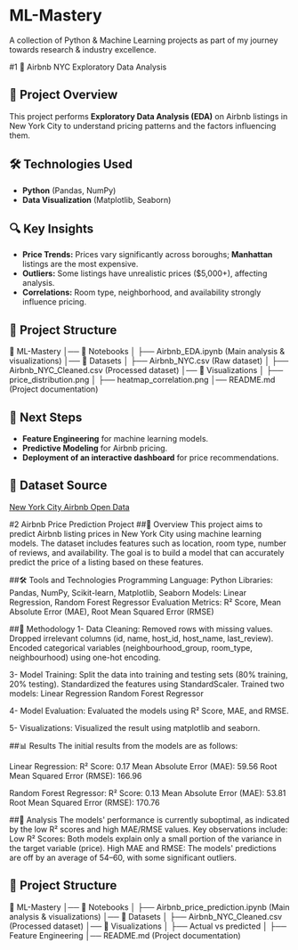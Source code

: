 # ML-Mastery
A collection of Python &amp; Machine Learning projects as part of my journey towards research &amp; industry excellence.


#1 🏡 Airbnb NYC Exploratory Data Analysis  

## 📌 Project Overview  
This project performs **Exploratory Data Analysis (EDA)** on Airbnb listings in New York City to understand pricing patterns and the factors influencing them.  

## 🛠️ Technologies Used  
- **Python** (Pandas, NumPy)  
- **Data Visualization** (Matplotlib, Seaborn)  

## 🔍 Key Insights  
- **Price Trends:** Prices vary significantly across boroughs; **Manhattan** listings are the most expensive.  
- **Outliers:** Some listings have unrealistic prices ($5,000+), affecting analysis.  
- **Correlations:** Room type, neighborhood, and availability strongly influence pricing.  

## 📂 Project Structure  
📁 ML-Mastery
│── 📁 Notebooks
│ ├── Airbnb_EDA.ipynb (Main analysis & visualizations)
│── 📁 Datasets
│ ├── Airbnb_NYC.csv (Raw dataset)
│ ├── Airbnb_NYC_Cleaned.csv (Processed dataset)
│── 📁 Visualizations
│ ├── price_distribution.png
│ ├── heatmap_correlation.png
│── README.md (Project documentation)

## 🚀 Next Steps  
- **Feature Engineering** for machine learning models.  
- **Predictive Modeling** for Airbnb pricing.  
- **Deployment of an interactive dashboard** for price recommendations.


## 📌 Dataset Source  
[New York City Airbnb Open Data](https://www.kaggle.com/datasets/dgomonov/new-york-city-airbnb-open-data)  




#2 Airbnb Price Prediction Project
##📌 Overview
This project aims to predict Airbnb listing prices in New York City using machine learning models. The dataset includes features such as location, room type, number of reviews, and availability. The goal is to build a model that can accurately predict the price of a listing based on these features.

##🛠️ Tools and Technologies
Programming Language: Python
Libraries: Pandas, NumPy, Scikit-learn, Matplotlib, Seaborn
Models: Linear Regression, Random Forest Regressor
Evaluation Metrics: R² Score, Mean Absolute Error (MAE), Root Mean Squared Error (RMSE)

##🚀 Methodology
1- Data Cleaning:
Removed rows with missing values.
Dropped irrelevant columns (id, name, host_id, host_name, last_review).
Encoded categorical variables (neighbourhood_group, room_type, neighbourhood) using one-hot encoding.

3- Model Training:
Split the data into training and testing sets (80% training, 20% testing).
Standardized the features using StandardScaler.
Trained two models:
Linear Regression
Random Forest Regressor

4- Model Evaluation:
Evaluated the models using R² Score, MAE, and RMSE.

5- Visualizations:
Visualized the result using matplotlib and seaborn.

##📊 Results
The initial results from the models are as follows:

Linear Regression:
R² Score: 0.17
Mean Absolute Error (MAE): 59.56
Root Mean Squared Error (RMSE): 166.96

Random Forest Regressor:
R² Score: 0.13
Mean Absolute Error (MAE): 53.81
Root Mean Squared Error (RMSE): 170.76

##📝 Analysis
The models' performance is currently suboptimal, as indicated by the low R² scores and high MAE/RMSE values. Key observations include: Low R² Scores: Both models explain only a small portion of the variance in the target variable (price).
High MAE and RMSE: The models' predictions are off by an average of 
54–60, with some significant outliers.

## 📂 Project Structure  
📁 ML-Mastery
│── 📁 Notebooks
│ ├── Airbnb_price_prediction.ipynb (Main analysis & visualizations)
│── 📁 Datasets
│ ├── Airbnb_NYC_Cleaned.csv (Processed dataset)
│── 📁 Visualizations
│ ├── Actual vs predicted
│ ├── Feature Engineering
│── README.md (Project documentation)

